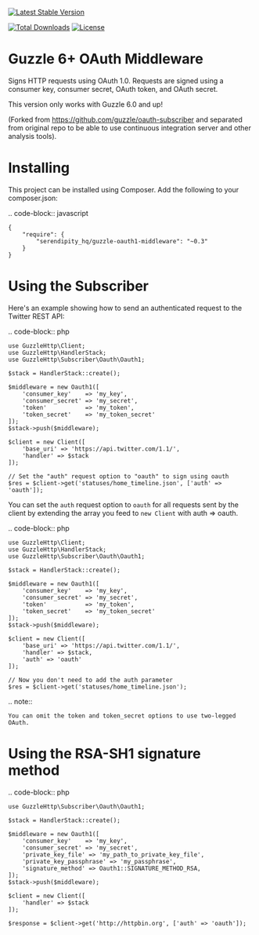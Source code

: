 [![Latest Stable Version](https://poser.pugx.org/serendipity_hq/guzzle-oauth1-middleware/v/stable)](https://packagist.org/packages/serendipity_hq/guzzle-oauth1-middleware)

[![Total Downloads](https://poser.pugx.org/serendipity_hq/guzzle-oauth1-middleware/downloads)](https://packagist.org/packages/serendipity_hq/guzzle-oauth1-middleware)
[![License](https://poser.pugx.org/serendipity_hq/guzzle-oauth1-middleware/license)](https://packagist.org/packages/serendipity_hq/guzzle-oauth1-middleware)

Guzzle 6+ OAuth Middleware
==========================

Signs HTTP requests using OAuth 1.0. Requests are signed using a consumer key,
consumer secret, OAuth token, and OAuth secret.

This version only works with Guzzle 6.0 and up!

(Forked from https://github.com/guzzle/oauth-subscriber and separated from original repo to be able to use continuous
integration server and other analysis tools).

Installing
==========

This project can be installed using Composer. Add the following to your
composer.json:

.. code-block:: javascript

    {
        "require": {
            "serendipity_hq/guzzle-oauth1-middleware": "~0.3"
        }
    }



Using the Subscriber
====================

Here's an example showing how to send an authenticated request to the Twitter
REST API:

.. code-block:: php

    use GuzzleHttp\Client;
    use GuzzleHttp\HandlerStack;
    use GuzzleHttp\Subscriber\Oauth\Oauth1;

    $stack = HandlerStack::create();

    $middleware = new Oauth1([
        'consumer_key'    => 'my_key',
        'consumer_secret' => 'my_secret',
        'token'           => 'my_token',
        'token_secret'    => 'my_token_secret'
    ]);
    $stack->push($middleware);

    $client = new Client([
        'base_uri' => 'https://api.twitter.com/1.1/',
        'handler' => $stack
    ]);

    // Set the "auth" request option to "oauth" to sign using oauth
    $res = $client->get('statuses/home_timeline.json', ['auth' => 'oauth']);

You can set the ``auth`` request option to ``oauth`` for all requests sent by
the client by extending the array you feed to ``new Client`` with auth => oauth.

.. code-block:: php

    use GuzzleHttp\Client;
    use GuzzleHttp\HandlerStack;
    use GuzzleHttp\Subscriber\Oauth\Oauth1;

    $stack = HandlerStack::create();

    $middleware = new Oauth1([
        'consumer_key'    => 'my_key',
        'consumer_secret' => 'my_secret',
        'token'           => 'my_token',
        'token_secret'    => 'my_token_secret'
    ]);
    $stack->push($middleware);

    $client = new Client([
        'base_uri' => 'https://api.twitter.com/1.1/',
        'handler' => $stack,
        'auth' => 'oauth'
    ]);

    // Now you don't need to add the auth parameter
    $res = $client->get('statuses/home_timeline.json');

.. note::

    You can omit the token and token_secret options to use two-legged OAuth.

Using the RSA-SH1 signature method
==================================

.. code-block:: php

    use GuzzleHttp\Subscriber\Oauth\Oauth1;

    $stack = HandlerStack::create();

    $middleware = new Oauth1([
        'consumer_key'    => 'my_key',
        'consumer_secret' => 'my_secret',
        'private_key_file' => 'my_path_to_private_key_file',
        'private_key_passphrase' => 'my_passphrase',
        'signature_method' => Oauth1::SIGNATURE_METHOD_RSA,
    ]);
    $stack->push($middleware);

    $client = new Client([
        'handler' => $stack
    ]);

    $response = $client->get('http://httpbin.org', ['auth' => 'oauth']);
